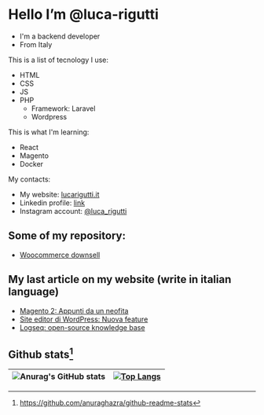 # Hello I’m @luca-rigutti
- I'm a backend developer
- From Italy

This is a list of tecnology I use:
- HTML
- CSS
- JS 
- PHP
  - Framework: Laravel
  - Wordpress

This is what I'm learning:
- React
- Magento
- Docker

My contacts:
- My website: [lucarigutti.it](https://lucarigutti.it)
- Linkedin profile: [link](https://www.linkedin.it/in/lucarigutti)
- Instagram account: [@luca_rigutti](https://instagram.com/luca_rigutti)
<!---
luca-rigutti/luca-rigutti is a ✨ special ✨ repository because its `README.md` (this file) appears on your GitHub profile.
You can click the Preview link to take a look at your changes.
--->

## Some of my repository:
- [Woocommerce downsell](https://github.com/luca-rigutti/woocommerce-downsell)

## My last article on my website (write in italian language)
<!-- BLOG-POST-LIST:START -->
- [Magento 2: Appunti da un neofita](https://lucarigutti.it/magento/magento-2-appunti-da-un-neofita/)
- [Site editor di WordPress: Nuova feature](https://lucarigutti.it/wordpress/site-editor-di-wordpress-nuova-feature/)
- [Logseq: open-source knowledge base](https://lucarigutti.it/free-and-open-source-software/logseq-open-source-knowledge-base/)
<!-- BLOG-POST-LIST:END -->

## Github stats[^1]
| ![Anurag's GitHub stats](https://github-readme-stats.vercel.app/api?username=luca-rigutti&show_icons=true&theme=dark) | [![Top Langs](https://github-readme-stats.vercel.app/api/top-langs/?username=luca-rigutti&layout=compact&theme=dark)](https://github.com/anuraghazra/github-readme-stats) |
| ------------- | -----:|
[^1]: https://github.com/anuraghazra/github-readme-stats
